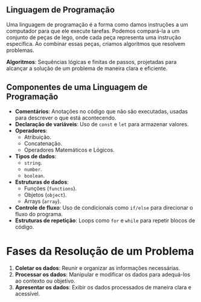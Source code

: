 ## Linguagem de Programação

Uma linguagem de programação é a forma como damos instruções a um computador para que ele execute tarefas. Podemos compará-la a um conjunto de peças de lego, onde cada peça representa uma instrução específica. Ao combinar essas peças, criamos algoritmos que resolvem problemas.

**Algoritmos**: Sequências lógicas e finitas de passos, projetadas para alcançar a solução de um problema de maneira clara e eficiente.

## Componentes de uma Linguagem de Programação

- **Comentários**: Anotações no código que não são executadas, usadas para descrever o que está acontecendo.
- **Declaração de variáveis**: Uso de `const` e `let` para armazenar valores.
- **Operadores**:
  - Atribuição.
  - Concatenação.
  - Operadores Matemáticos e Lógicos.
- **Tipos de dados**:
  - `string`.
  - `number`.
  - `boolean`.
- **Estruturas de dados**:
  - Funções (`functions`).
  - Objetos (`object`).
  - Arrays (`array`).
- **Controle de fluxo**: Uso de condicionais como `if/else` para direcionar o fluxo do programa.
- **Estruturas de repetição**: Loops como `for` e `while` para repetir blocos de código.

# Fases da Resolução de um Problema

1. **Coletar os dados**: Reunir e organizar as informações necessárias.
2. **Processar os dados**: Manipular e modificar os dados para adequá-los ao contexto ou objetivo.
3. **Apresentar os dados**: Exibir os dados processados de maneira clara e acessível.
